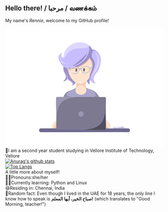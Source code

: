 ## Hello there! / مرحبا / வணக்கம்     
My name's *Rennie*, welcome to my GitHub profile!      

![](https://github.com/rxnnae/rxnnae/blob/main/gifs%2C%20icons/shot09.gif)  
📍I am a second year student studying in Vellore Institute of Technology, Vellore  
[![Anurag's github stats](https://github-readme-stats.vercel.app/api?username=rxnnae&show_icons=true&theme=tokyonight)](https://github.com/rxnnae/github-readme-stats)   
[![Top Langs](https://github-readme-stats.vercel.app/api/top-langs/?username=rxnnae&show_icons=true&theme=tokyonight)](https://github.com/rxnnae/github-readme-stats)       
A little more about myself!       
💁‍♀️Pronouns:she/her   
👩‍💻Currently learning: Python and Linux   
😄Residing in: Chennai, India    
💭Random fact: Even though I lived in the UAE for 18 years, the only line I know how to speak is **صباح الخير، أيها المعلم!** (which translates to "Good Morning, teacher!")
